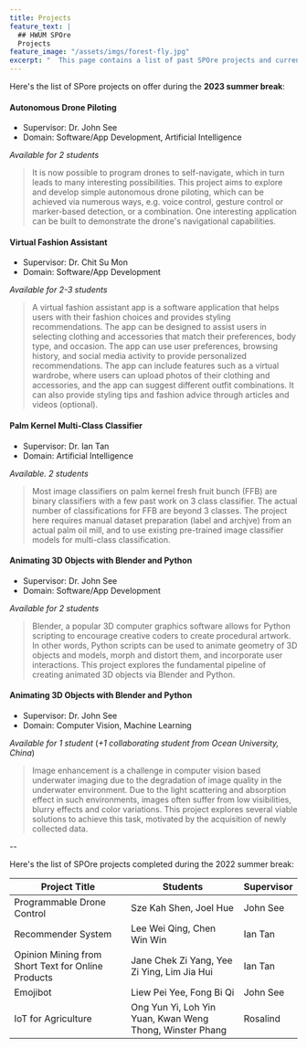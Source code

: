 ```yaml
---
title: Projects
feature_text: |
  ## HWUM SPOre
  Projects
feature_image: "/assets/imgs/forest-fly.jpg"
excerpt: "  This page contains a list of past SPOre projects and current project on offer in the current summer break 2023."
---
```


Here's the list of SPore projects on offer during the **2023 summer break**:

#### Autonomous Drone Piloting

- Supervisor: Dr. John See
- Domain: Software/App Development, Artificial Intelligence

_Available for 2 students_

> It is now possible to program drones to self-navigate, which in turn leads to many interesting possibilities. This project aims to explore and develop simple autonomous drone piloting, which can be achieved via numerous ways, e.g. voice control, gesture control or marker-based detection, or a combination. One interesting application can be built to demonstrate the drone's navigational capabilities.

#### Virtual Fashion Assistant

- Supervisor: Dr. Chit Su Mon
- Domain: Software/App Development

_Available for 2-3 students_

> A virtual fashion assistant app is a software application that helps users with their fashion choices and provides styling recommendations. The app can be designed to assist users in selecting clothing and accessories that match their preferences, body type, and occasion. The app can use user preferences, browsing history, and social media activity to provide personalized recommendations. The app can include features such as a virtual wardrobe, where users can upload photos of their clothing and accessories, and the app can suggest different outfit combinations. It can also provide styling tips and fashion advice through articles and videos (optional).

#### Palm Kernel Multi-Class Classifier

- Supervisor: Dr. Ian Tan
- Domain: Artificial Intelligence

_Available. 2 students_

> Most image classifiers on palm kernel fresh fruit bunch (FFB) are binary classifiers with a few past work on 3 class classifier.  The actual number of classifications for FFB are beyond 3 classes.  The project here requires manual dataset preparation (label and archjve) from an actual palm oil mill, and to use existing pre-trained image classifier models for multi-class classification.

#### Animating 3D Objects with Blender and Python

- Supervisor: Dr. John See
- Domain: Software/App Development

_Available for 2 students_

> Blender, a popular 3D computer graphics software allows for Python scripting to encourage creative coders to create procedural artwork. In other words, Python scripts can be used to animate geometry of 3D objects and models, morph and distort them, and incorporate user interactions. This project explores the fundamental pipeline of creating animated 3D objects via Blender and Python.

#### Animating 3D Objects with Blender and Python

- Supervisor: Dr. John See
- Domain: Computer Vision, Machine Learning

_Available for 1 student_ (_+1 collaborating student from Ocean University, China_)

> Image enhancement is a challenge in computer vision based underwater imaging due to the degradation of image quality in the underwater environment. Due to the light scattering and absorption effect in such environments, images often suffer from low visibilities, blurry effects and color variations. This project explores several viable solutions to achieve this task, motivated by the acquisition of newly collected data.

--

Here's the list of SPOre projects completed during the 2022 summer break:

|  **Project Title** | **Students** | **Supervisor** |
|-------|------|--------|
| Programmable Drone Control | Sze Kah Shen, Joel Hue | John See |
| Recommender System | Lee Wei Qing, Chen Win Win | Ian Tan |
| Opinion Mining from Short Text for Online Products | Jane Chek Zi Yang, Yee Zi Ying, Lim Jia Hui | Ian Tan |
| Emojibot | Liew Pei Yee, Fong Bi Qi | John See |
| IoT for Agriculture | Ong Yun Yi, Loh Yin Yuan, Kwan Weng Thong, Winster Phang | Rosalind |
